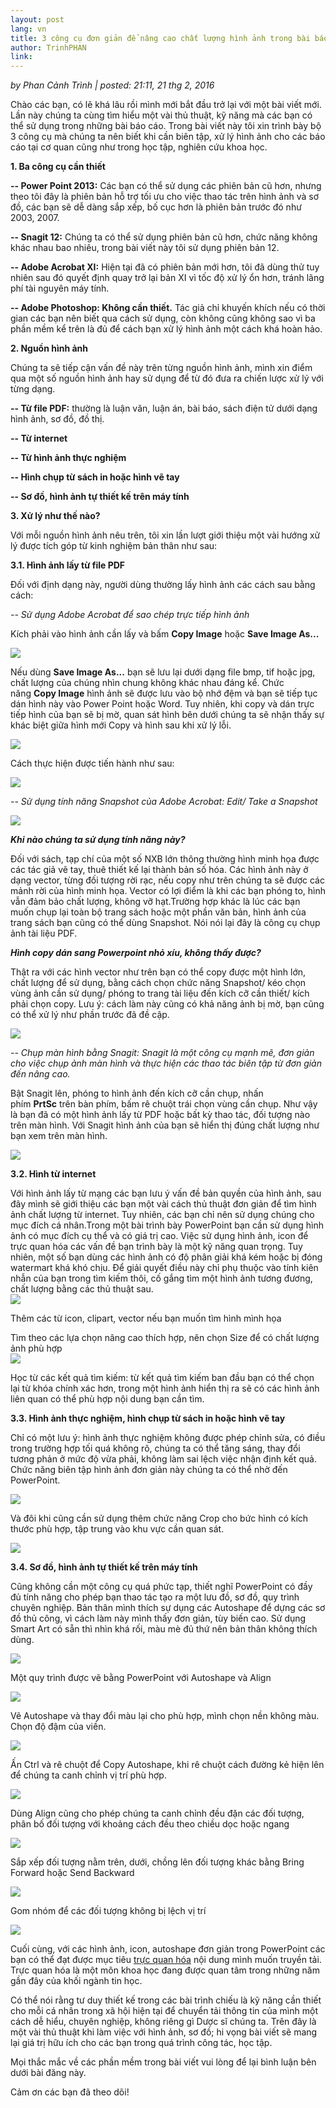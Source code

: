 ```yaml
---
layout: post
lang: vn
title: 3 công cụ đơn giản để nâng cao chất lượng hình ảnh trong bài báo cáo
author: TrinhPHAN
link: 
---
```


*by Phan Cảnh Trình \| posted: 21:11, 21 thg 2, 2016*

Chào các bạn, có lẽ khá lâu rồi mình mới bắt đầu trở lại với một bài viết mới. Lần này chúng ta cùng tìm hiểu một vài thủ thuật, kỹ năng mà các bạn có thể sử dụng trong những bài báo cáo. Trong bài viết này tôi xin trình bày bộ 3 công cụ mà chúng ta nên biết khi cần biên tập, xử lý hình ảnh cho các báo cáo tại cơ quan cũng như trong học tập, nghiên cứu khoa học.

**1. Ba công cụ cần thiết**

**-- Power Point 2013:** Các bạn có thể sử dụng các phiên bản cũ hơn, nhưng theo tôi đây là phiên bản hỗ trợ tối ưu cho việc thao tác trên hình ảnh và sơ đồ, các bạn sẽ dễ dàng sắp xếp, bố cục hơn là phiên bản trước đó như 2003, 2007.

**-- Snagit 12:** Chúng ta có thể sử dụng phiên bản cũ hơn, chức năng không khác nhau bao nhiêu, trong bài viết này tôi sử dụng phiên bản 12.

**-- Adobe Acrobat XI:** Hiện tại đã có phiên bản mới hơn, tôi đã dùng thử tuy nhiên sau đó quyết định quay trở lại bản XI vì tốc độ xử lý ổn hơn, tránh lãng phí tài nguyên máy tính.

**-- Adobe Photoshop: Không cần thiết.** Tác giả chỉ khuyến khích nếu có thời gian các bạn nên biết qua cách sử dụng, còn không cũng không sao vì ba phần mềm kể trên là đủ để cách bạn xử lý hình ảnh một cách khá hoàn hảo.

**2. Nguồn hình ảnh**

Chúng ta sẽ tiếp cận vấn đề này trên từng nguồn hình ảnh, mình xin điểm qua một số nguồn hình ảnh hay sử dụng để từ đó đưa ra chiến lược xử lý với từng dạng.

**-- Từ file PDF:** thường là luận văn, luận án, bài báo, sách điện tử dưới dạng hình ảnh, sơ đồ, đồ thị.

**-- Từ internet**

**-- Từ hình ảnh thực nghiệm**

**-- Hình chụp từ sách in hoặc hình vẽ tay**

**-- Sơ đồ, hình ảnh tự thiết kế trên máy tính**

**3. Xử lý như thế nào?**

Với mỗi nguồn hình ảnh nêu trên, tôi xin lần lượt giới thiệu một vài hướng xử lý được tích góp từ kinh nghiệm bản thân như sau:

**3.1. Hình ảnh lấy từ file PDF**

Đối với định dạng này, người dùng thường lấy hình ảnh các cách sau bằng cách:

*-- Sử dụng Adobe Acrobat để sao chép trực tiếp hình ảnh*

Kích phải vào hình ảnh cần lấy và bấm **Copy Image** hoặc **Save Image As...**

![](/images/vn_tut/chinh-hinh-bao-cao/p1.png)

Nếu dùng **Save Image As...** bạn sẽ lưu lại dưới dạng file bmp, tif hoặc jpg, chất lượng của chúng nhìn chung không khác nhau đáng kể. Chức năng **Copy Image** hình ảnh sẽ được lưu vào bộ nhớ đệm và bạn sẽ tiếp tục dán hình này vào Power Point hoặc Word. Tuy nhiên, khi copy và dán trực tiếp hình của bạn sẽ bị mờ, quan sát hình bên dưới chúng ta sẽ nhận thấy sự khác biệt giữa hình mới Copy và hình sau khi xử lý lỗi.

![](/images/vn_tut/chinh-hinh-bao-cao/p2.png)

Cách thực hiện được tiến hành như sau:

![](/images/vn_tut/chinh-hinh-bao-cao/p3.png)

*-- Sử dụng tính năng Snapshot của Adobe Acrobat: Edit/ Take a Snapshot*

![](/images/vn_tut/chinh-hinh-bao-cao/p4.png)

***Khi nào chúng ta sử dụng tính năng này?***

Đối với sách, tạp chí của một số NXB lớn thông thường hình minh họa được các tác giả vẽ tay, thuê thiết kế lại thành bản số hóa. Các hình ảnh này ở dạng vector, từng đối tượng rời rạc, nếu copy như trên chúng ta sẽ được các mảnh rời của hình minh họa. Vector có lợi điểm là khi các bạn phóng to, hình vẫn đảm bảo chất lượng, không vỡ hạt.Trường hợp khác là lúc các bạn muốn chụp lại toàn bộ trang sách hoặc một phần văn bản, hình ảnh của trang sách bạn cũng có thể dùng Snapshot. Nói nói lại đây là công cụ chụp ảnh tài liệu PDF.

***Hình copy dán sang Powerpoint nhỏ xíu, không thấy được?***

Thật ra với các hình vector như trên bạn có thể copy được một hình lớn, chất lượng để sử dụng, bằng cách chọn chức năng Snapshot/ kéo chọn vùng ảnh cần sử dụng/ phóng to trang tài liệu đến kích cỡ cần thiết/ kích phải chọn copy. Lưu ý: cách làm này cũng có khả năng ảnh bị mờ, bạn cũng có thể xử lý như phần trước đã đề cập.

![](/images/vn_tut/chinh-hinh-bao-cao/p5.png)

*-- Chụp màn hình bằng Snagit: Snagit là một công cụ mạnh mẽ, đơn giản cho việc chụp ảnh màn hình và thực hiện các thao tác biên tập từ đơn giản đến nâng cao.*

Bật Snagit lên, phóng to hình ảnh đến kích cỡ cần chụp, nhấn phím **PrtSc** trên bàn phím, bấm rê chuột trái chọn vùng cần chụp. Như vậy là bạn đã có một hình ảnh lấy từ PDF hoặc bất kỳ thao tác, đối tượng nào trên màn hình. Với Snagit hình ảnh của bạn sẽ hiển thị đúng chất lượng như bạn xem trên màn hình.

![](/images/vn_tut/chinh-hinh-bao-cao/p6.png)

**3.2. Hình từ internet**

Với hình ảnh lấy từ mạng các bạn lưu ý vấn đề bản quyền của hình ảnh, sau đây mình sẽ giới thiệu các bạn một vài cách thủ thuật đơn giản để tìm hình ảnh chất lượng từ internet. Tuy nhiên, các bạn chỉ nên sử dụng chúng cho mục đích cá nhân.Trong một bài trình bày PowerPoint bạn cần sử dụng hình ảnh có mục đích cụ thể và có giá trị cao. Việc sử dụng hình ảnh, icon để trực quan hóa các vấn đề bạn trình bày là một kỹ năng quan trọng. Tuy nhiên, một số bạn dùng các hình ảnh có độ phân giải khá kém hoặc bị đóng watermart khá khó chịu. Để giải quyết điều này chỉ phụ thuộc vào tính kiên nhẫn của bạn trong tìm kiếm thôi, cố gắng tìm một hình ảnh tương đương, chất lượng bằng các thủ thuật sau.\
![](/images/vn_tut/chinh-hinh-bao-cao/p7.png)

Thêm các từ icon, clipart, vector nếu bạn muốn tìm hình mình họa

Tìm theo các lựa chọn nâng cao thích hợp, nên chọn Size để có chất lượng ảnh phù hợp\
![](/images/vn_tut/chinh-hinh-bao-cao/p8.png)

Học từ các kết quả tìm kiếm: từ kết quả tìm kiếm ban đầu bạn có thể chọn lại từ khóa chính xác hơn, trong một hình ảnh hiển thị ra sẽ có các hình ảnh liên quan có thể phù hợp nội dung bạn cần tìm.

**3.3. Hình ảnh thực nghiệm, hình chụp từ sách in hoặc hình vẽ tay**

Chỉ có một lưu ý: hình ảnh thực nghiệm không được phép chỉnh sửa, có điều trong trường hợp tối quá không rõ, chúng ta có thể tăng sáng, thay đổi tương phản ở mức độ vừa phải, không làm sai lệch việc nhận định kết quả. Chức năng biên tập hình ảnh đơn giản này chúng ta có thể nhờ đến PowerPoint.

![](/images/vn_tut/chinh-hinh-bao-cao/p9.png)

Và đôi khi cũng cần sử dụng thêm chức năng Crop cho bức hình có kích thước phù hợp, tập trung vào khu vực cần quan sát.

![](/images/vn_tut/chinh-hinh-bao-cao/p10.png)

**3.4. Sơ đồ, hình ảnh tự thiết kế trên máy tính**

Cũng không cần một công cụ quá phức tạp, thiết nghĩ PowerPoint có đầy đủ tính năng cho phép bạn thao tác tạo ra một lưu đồ, sơ đồ, quy trình chuyên nghiệp. Bản thân mình thích sự dụng các Autoshape để dựng các sơ đồ thủ công, vì cách làm này mình thấy đơn giản, tùy biến cao. Sử dụng Smart Art có sẵn thì nhìn khá rối, màu mè đủ thứ nên bản thân không thích dùng.

![](/images/vn_tut/chinh-hinh-bao-cao/p11.png)

Một quy trình được vẽ bằng PowerPoint với Autoshape và Align

![](/images/vn_tut/chinh-hinh-bao-cao/p12.png)

Vẽ Autoshape và thay đổi màu lại cho phù hợp, mình chọn nền không màu. Chọn độ đậm của viền.

![](/images/vn_tut/chinh-hinh-bao-cao/p13.png)

Ấn Ctrl và rê chuột để Copy Autoshape, khi rê chuột cách đường kẻ hiện lên để chúng ta canh chỉnh vị trí phù hợp.

![](/images/vn_tut/chinh-hinh-bao-cao/p14.png)

Dùng Align cũng cho phép chúng ta canh chỉnh đều đặn các đối tượng, phân bố đối tượng với khoảng cách đều theo chiều dọc hoặc ngang

![](/images/vn_tut/chinh-hinh-bao-cao/p15.png)

Sắp xếp đối tượng nằm trên, dưới, chồng lên đối tượng khác bằng Bring Forward hoặc Send Backward

![](/images/vn_tut/chinh-hinh-bao-cao/p16.png)

Gom nhóm để các đối tượng không bị lệch vị trí

![](/images/vn_tut/chinh-hinh-bao-cao/p17.png)

Cuối cùng, với các hình ảnh, icon, autoshape đơn giản trong PowerPoint các bạn có thể đạt được mục tiêu [trực quan hóa](https://en.wikipedia.org/wiki/Information_visualization) nội dung mình muốn truyền tải. Trực quan hóa là một môn khoa học đang được quan tâm trong những năm gần đây của khối ngành tin học.

Có thể nói rằng tư duy thiết kế trong các bài trình chiếu là kỹ năng cần thiết cho mỗi cá nhân trong xã hội hiện tại để chuyển tải thông tin của mình một cách dễ hiểu, chuyên nghiệp, không riêng gì Dược sĩ chúng ta. Trên đây là một vài thủ thuật khi làm việc với hình ảnh, sơ đồ; hi vọng bài viết sẽ mang lại giá trị hữu ích cho các bạn trong quá trình công tác, học tập.

Mọi thắc mắc về các phần mềm trong bài viết vui lòng để lại bình luận bên dưới bài đăng này. 

Cảm ơn các bạn đã theo dõi!
